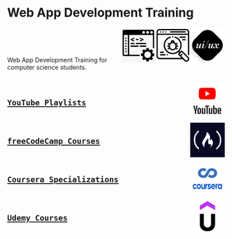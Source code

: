 # Web App Development Training

<a href="/web-app-development.md"><img align="right" width="80" src="https://github.com/cs-MohamedAyman/cs-MohamedAyman/blob/master/logos/ui-ux.png"></img></a>
<a href="/web-app-development.md"><img align="right" width="80" src="https://github.com/cs-MohamedAyman/cs-MohamedAyman/blob/master/logos/software-testing.png"></img></a>
<a href="/web-app-development.md"><img align="right" width="80" src="https://github.com/cs-MohamedAyman/cs-MohamedAyman/blob/master/logos/web-development.png"></img></a>
<br><br><br>

Web App Development Training for computer science students.

<br>
<a href="https://github.com/cs-MohamedAyman/elearning-platforms/blob/master/youtube-playlists/software-engineering.md"><img align="right" width="80" src="https://github.com/cs-MohamedAyman/cs-MohamedAyman/blob/master/logos/youtube.png"></img></a>

## [`YouTube Playlists`](https://github.com/cs-MohamedAyman/elearning-platforms/blob/master/youtube-playlists/software-engineering.md)

<br>
<a href="https://github.com/cs-MohamedAyman/elearning-platforms/blob/master/freecodecamp-courses/software-engineering.md"><img align="right" width="80" src="https://github.com/cs-MohamedAyman/cs-MohamedAyman/blob/master/logos/freecodecamp.png"></img></a>

## [`freeCodeCamp Courses`](https://github.com/cs-MohamedAyman/elearning-platforms/blob/master/freecodecamp-courses/software-engineering.md)

<br>
<a href="https://github.com/cs-MohamedAyman/elearning-platforms/blob/master/coursera-specializations/software-engineering.md"><img align="right" width="80" src="https://github.com/cs-MohamedAyman/cs-MohamedAyman/blob/master/logos/coursera.png"></img></a>

## [`Coursera Specializations`](https://github.com/cs-MohamedAyman/elearning-platforms/blob/master/coursera-specializations/software-engineering.md)

<br>
<a href="https://github.com/cs-MohamedAyman/elearning-platforms/blob/master/udemy-courses/software-engineering/README.md"><img align="right" width="80" src="https://github.com/cs-MohamedAyman/cs-MohamedAyman/blob/master/logos/udemy.png"></img></a>

## [`Udemy Courses`](https://github.com/cs-MohamedAyman/elearning-platforms/blob/master/udemy-courses/software-engineering/README.md)
